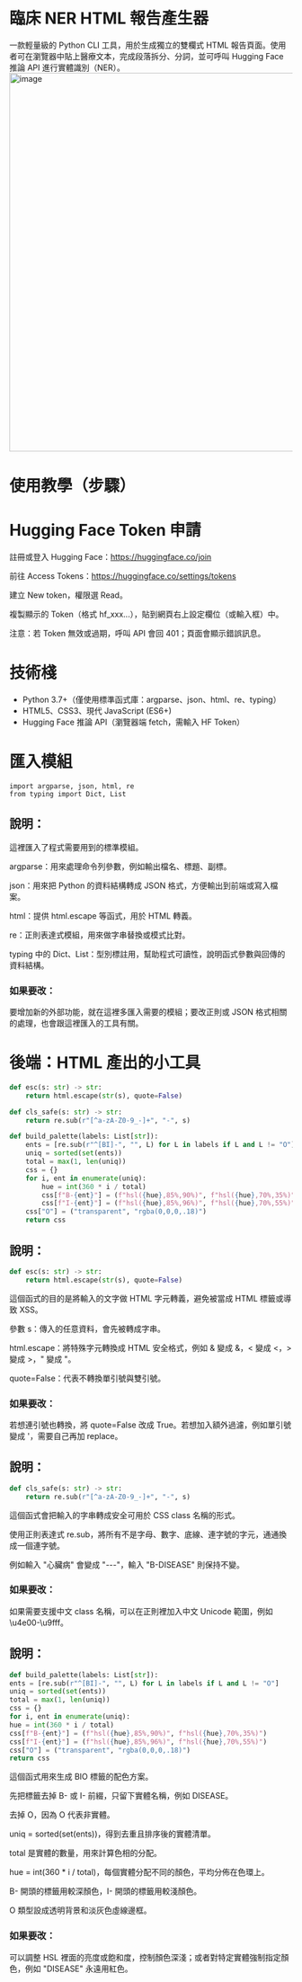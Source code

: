 # 臨床 NER HTML 報告產生器
一款輕量級的 Python CLI 工具，用於生成獨立的雙欄式 HTML 報告頁面。使用者可在瀏覽器中貼上醫療文本，完成段落拆分、分詞，並可呼叫 Hugging Face 推論 API 進行實體識別（NER）。
<img width="1308" height="674" alt="image" src="https://github.com/user-attachments/assets/d37e56d4-ecdd-4db6-8ae0-0d3695203a26" />

# 使用教學（步驟）

# Hugging Face Token 申請

註冊或登入 Hugging Face：https://huggingface.co/join

前往 Access Tokens：https://huggingface.co/settings/tokens

建立 New token，權限選 Read。

複製顯示的 Token（格式 hf_xxx...），貼到網頁右上設定欄位（或輸入框）中。

注意：若 Token 無效或過期，呼叫 API 會回 401；頁面會顯示錯誤訊息。

# 技術棧
- Python 3.7+（僅使用標準函式庫：argparse、json、html、re、typing）
- HTML5、CSS3、現代 JavaScript (ES6+)
- Hugging Face 推論 API（瀏覽器端 fetch，需輸入 HF Token）

# 匯入模組
```
import argparse, json, html, re
from typing import Dict, List
```

## 說明：
這裡匯入了程式需要用到的標準模組。

argparse：用來處理命令列參數，例如輸出檔名、標題、副標。

json：用來把 Python 的資料結構轉成 JSON 格式，方便輸出到前端或寫入檔案。

html：提供 html.escape 等函式，用於 HTML 轉義。

re：正則表達式模組，用來做字串替換或模式比對。

typing 中的 Dict、List：型別標註用，幫助程式可讀性，說明函式參數與回傳的資料結構。

### 如果要改：
要增加新的外部功能，就在這裡多匯入需要的模組；要改正則或 JSON 格式相關的處理，也會跟這裡匯入的工具有關。

# 後端：HTML 產出的小工具
```python
def esc(s: str) -> str:
    return html.escape(str(s), quote=False)

def cls_safe(s: str) -> str:
    return re.sub(r"[^a-zA-Z0-9_-]+", "-", s)

def build_palette(labels: List[str]):
    ents = [re.sub(r"^[BI]-", "", L) for L in labels if L and L != "O"]
    uniq = sorted(set(ents))
    total = max(1, len(uniq))
    css = {}
    for i, ent in enumerate(uniq):
        hue = int(360 * i / total)
        css[f"B-{ent}"] = (f"hsl({hue},85%,90%)", f"hsl({hue},70%,35%)")
        css[f"I-{ent}"] = (f"hsl({hue},85%,96%)", f"hsl({hue},70%,55%)")
    css["O"] = ("transparent", "rgba(0,0,0,.18)")
    return css
```


## 說明：
```python
def esc(s: str) -> str:
    return html.escape(str(s), quote=False)
```
這個函式的目的是將輸入的文字做 HTML 字元轉義，避免被當成 HTML 標籤或導致 XSS。

參數 s：傳入的任意資料，會先被轉成字串。

html.escape：將特殊字元轉換成 HTML 安全格式，例如 & 變成 &，< 變成 <，> 變成 >，" 變成 "。

quote=False：代表不轉換單引號與雙引號。

### 如果要改：
若想連引號也轉換，將 quote=False 改成 True。若想加入額外過濾，例如單引號變成 '，需要自己再加 replace。

## 說明：
```python
def cls_safe(s: str) -> str:
    return re.sub(r"[^a-zA-Z0-9_-]+", "-", s)
```
這個函式會把輸入的字串轉成安全可用於 CSS class 名稱的形式。

使用正則表達式 re.sub，將所有不是字母、數字、底線、連字號的字元，通通換成一個連字號。

例如輸入 "心臟病" 會變成 "---"，輸入 "B-DISEASE" 則保持不變。

### 如果要改：
如果需要支援中文 class 名稱，可以在正則裡加入中文 Unicode 範圍，例如 \u4e00-\u9fff。

## 說明：
```python
def build_palette(labels: List[str]):
ents = [re.sub(r"^[BI]-", "", L) for L in labels if L and L != "O"]
uniq = sorted(set(ents))
total = max(1, len(uniq))
css = {}
for i, ent in enumerate(uniq):
hue = int(360 * i / total)
css[f"B-{ent}"] = (f"hsl({hue},85%,90%)", f"hsl({hue},70%,35%)")
css[f"I-{ent}"] = (f"hsl({hue},85%,96%)", f"hsl({hue},70%,55%)")
css["O"] = ("transparent", "rgba(0,0,0,.18)")
return css
```
這個函式用來生成 BIO 標籤的配色方案。

先把標籤去掉 B- 或 I- 前綴，只留下實體名稱，例如 DISEASE。

去掉 O，因為 O 代表非實體。

uniq = sorted(set(ents))，得到去重且排序後的實體清單。

total 是實體的數量，用來計算色相的分配。

hue = int(360 * i / total)，每個實體分配不同的顏色，平均分佈在色環上。

B- 開頭的標籤用較深顏色，I- 開頭的標籤用較淺顏色。

O 類型設成透明背景和淡灰色虛線邊框。

### 如果要改：
可以調整 HSL 裡面的亮度或飽和度，控制顏色深淺；或者對特定實體強制指定顏色，例如 "DISEASE" 永遠用紅色。

